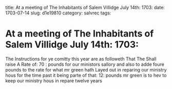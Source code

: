 title: At a meeting of The Inhabitants of Salem Villidge July 14th: 1703:
date: 1703-07-14
slug: d1e19810
category: salvrec
tags: 


<div markdown class="doc" id="d1e19810">


# At a meeting of The Inhabitants of Salem Villidge July 14th: 1703: 

The Instructions for ye comitty this year are as followeth That The Shall raise A Rate of: 70 : pounds for our ministors sallory and also to adde foure pounds to the rate for what mr green hath Layed out in reparing our ministry hous for the time past it being parte of that: 12: pounds mr green is to hev to keep our ministry hous in repare twelve years
</div>